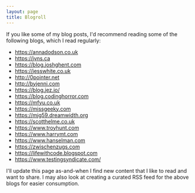 ```yaml
---
layout: page
title: Blogroll
---
```

If you like some of my blog posts, I'd recommend reading some of the following blogs, which I read regularly:

- <https://annadodson.co.uk>
- <https://jvns.ca>
- <https://blog.joshghent.com>
- <https://jesswhite.co.uk>
- <http://0pointer.net>
- <http://byjenni.com>
- <https://blog.jez.io/>
- <https://blog.codinghorror.com>
- <https://mfyu.co.uk>
- <https://missgeeky.com>
- <https://mjg59.dreamwidth.org>
- <https://scotthelme.co.uk>
- <https://www.troyhunt.com>
- <https://www.harrymt.com>
- <https://www.hanselman.com>
- <https://zwischenzugs.com>
- <https://lifewithcode.blogspot.com>
- <https://www.testingsyndicate.com/>

I'll update this page as-and-when I find new content that I like to read and want to share. I may also look at creating a curated RSS feed for the above blogs for easier consumption.
